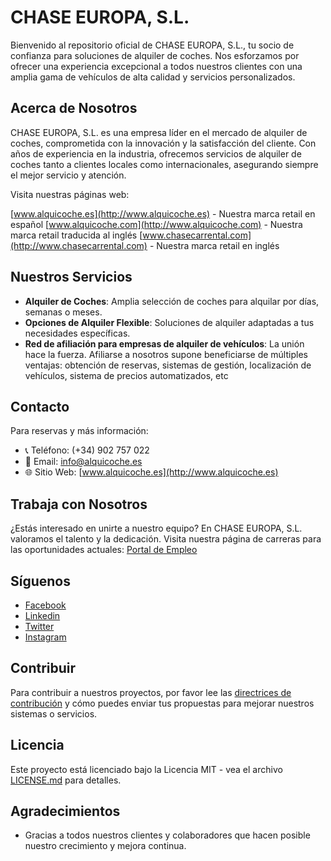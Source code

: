 # CHASE EUROPA, S.L.

Bienvenido al repositorio oficial de CHASE EUROPA, S.L., tu socio de confianza para soluciones de alquiler de coches. Nos esforzamos por ofrecer una experiencia excepcional a todos nuestros clientes con una amplia gama de vehículos de alta calidad y servicios personalizados.

## Acerca de Nosotros

CHASE EUROPA, S.L. es una empresa líder en el mercado de alquiler de coches, comprometida con la innovación y la satisfacción del cliente. Con años de experiencia en la industria, ofrecemos servicios de alquiler de coches tanto a clientes locales como internacionales, asegurando siempre el mejor servicio y atención.

Visita nuestras páginas web: 

[www.alquicoche.es](http://www.alquicoche.es) - Nuestra marca retail en español
[www.alquicoche.com](http://www.alquicoche.com) - Nuestra marca retail traducida al inglés
[www.chasecarrental.com](http://www.chasecarrental.com) - Nuestra marca retail en inglés


## Nuestros Servicios

- **Alquiler de Coches**: Amplia selección de coches para alquilar por días, semanas o meses.
- **Opciones de Alquiler Flexible**: Soluciones de alquiler adaptadas a tus necesidades específicas.
- **Red de afiliación para empresas de alquiler de vehículos**: La unión hace la fuerza. Afiliarse a nosotros supone beneficiarse de múltiples ventajas: obtención de reservas, sistemas de gestión, localización de vehículos, sistema de precios automatizados, etc

## Contacto

Para reservas y más información:
- 📞 Teléfono: (+34) 902 757 022
- 📧 Email: info@alquicoche.es
- 🌐 Sitio Web: [www.alquicoche.es](http://www.alquicoche.es)

## Trabaja con Nosotros

¿Estás interesado en unirte a nuestro equipo? En CHASE EUROPA, S.L. valoramos el talento y la dedicación. Visita nuestra página de carreras para las oportunidades actuales: [Portal de Empleo](https://jobs.alquicoche.es)

## Síguenos

- [Facebook](https://www.facebook.com/alquicoche/)
- [Linkedin](https://www.linkedin.com/company/alquicoche)
- [Twitter](https://twitter.com/alquicoche)
- [Instagram](https://www.instagram.com/alquicoche)

## Contribuir

Para contribuir a nuestros proyectos, por favor lee las [directrices de contribución](CONTRIBUTING.md) y cómo puedes enviar tus propuestas para mejorar nuestros sistemas o servicios.

## Licencia

Este proyecto está licenciado bajo la Licencia MIT - vea el archivo [LICENSE.md](LICENSE.md) para detalles.

## Agradecimientos

- Gracias a todos nuestros clientes y colaboradores que hacen posible nuestro crecimiento y mejora continua.



